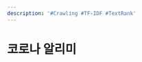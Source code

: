 ```yaml
---
description: '#Crawling #TF-IDF #TextRank'
---
```


# 코로나 알리미

<figure><img src="../../../.gitbook/assets/코로나 알리미_페이지_01.jpg" alt=""><figcaption></figcaption></figure>

<figure><img src="../../../.gitbook/assets/코로나 알리미_페이지_02.jpg" alt=""><figcaption></figcaption></figure>

<figure><img src="../../../.gitbook/assets/코로나 알리미_페이지_03.jpg" alt=""><figcaption></figcaption></figure>

<figure><img src="../../../.gitbook/assets/코로나 알리미_페이지_04.jpg" alt=""><figcaption></figcaption></figure>

<figure><img src="../../../.gitbook/assets/코로나 알리미_페이지_05.jpg" alt=""><figcaption></figcaption></figure>

<figure><img src="../../../.gitbook/assets/코로나 알리미_페이지_06.jpg" alt=""><figcaption></figcaption></figure>

<figure><img src="../../../.gitbook/assets/코로나 알리미_페이지_07.jpg" alt=""><figcaption></figcaption></figure>

<figure><img src="../../../.gitbook/assets/코로나 알리미_페이지_08.jpg" alt=""><figcaption></figcaption></figure>

<figure><img src="../../../.gitbook/assets/코로나 알리미_페이지_09.jpg" alt=""><figcaption></figcaption></figure>

<figure><img src="../../../.gitbook/assets/코로나 알리미_페이지_10.jpg" alt=""><figcaption></figcaption></figure>

<figure><img src="../../../.gitbook/assets/코로나 알리미_페이지_11.jpg" alt=""><figcaption></figcaption></figure>

<figure><img src="../../../.gitbook/assets/코로나 알리미_페이지_12.jpg" alt=""><figcaption></figcaption></figure>

<figure><img src="../../../.gitbook/assets/코로나 알리미_페이지_13.jpg" alt=""><figcaption></figcaption></figure>

<figure><img src="../../../.gitbook/assets/코로나 알리미_페이지_14.jpg" alt=""><figcaption></figcaption></figure>

<figure><img src="../../../.gitbook/assets/코로나 알리미_페이지_15.jpg" alt=""><figcaption></figcaption></figure>

<figure><img src="../../../.gitbook/assets/코로나 알리미_페이지_16.jpg" alt=""><figcaption></figcaption></figure>

<figure><img src="../../../.gitbook/assets/코로나 알리미_페이지_17.jpg" alt=""><figcaption></figcaption></figure>

<figure><img src="../../../.gitbook/assets/코로나 알리미_페이지_18.jpg" alt=""><figcaption></figcaption></figure>

<figure><img src="../../../.gitbook/assets/코로나 알리미_페이지_19.jpg" alt=""><figcaption></figcaption></figure>
